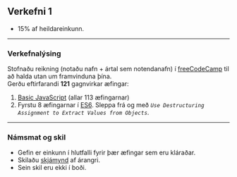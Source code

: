 ## Verkefni 1

- 15% af heildareinkunn.

---

### Verkefnalýsing
Stofnaðu reikning (notaðu nafn + ártal sem notendanafn) í [freeCodeCamp](https://www.freecodecamp.org/) til að halda utan um framvinduna þína. <br>
Gerðu eftirfarandi **121** gagnvirkar æfingar: 
1. [Basic JavaScript](https://www.freecodecamp.org/learn/javascript-algorithms-and-data-structures/basic-javascript/) (allar 113 æfingarnar) 
1. Fyrstu 8 æfingarnar í [ES6](https://www.freecodecamp.org/learn/javascript-algorithms-and-data-structures/es6/). Sleppa frá og með _`Use Destructuring Assignment to Extract Values from Objects`_.

<!-- Hér eru [skýringarmyndbönd](https://scrimba.com/course/ges6). --> 

---

### Námsmat og skil

- Gefin er einkunn í hlutfalli fyrir þær æfingar sem eru kláraðar.
- Skilaðu [skjámynd](https://github.com/GunnarThorunnarson/FORR3JS05DU/blob/master/Myndir/v1_freecodecamp.PNG) af árangri. 
- Sein skil eru ekki í boði.
